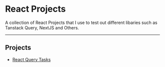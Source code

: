 # React Projects
A collection of React Projects that I use to test out different libaries such as Tanstack Query, NextJS and Others.

---
## Projects

- [React Query Tasks](/react-query-tasks/)
